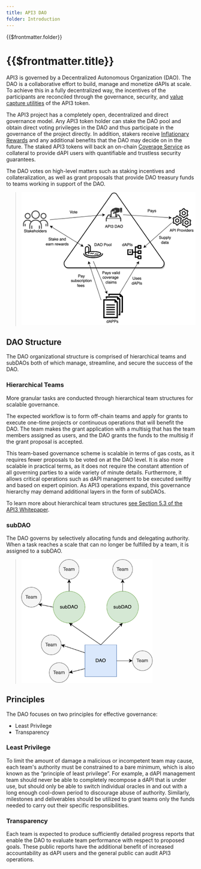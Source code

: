 ```yaml
---
title: API3 DAO
folder: Introduction
---
```


<TitleSpan>{{$frontmatter.folder}}</TitleSpan>

# {{$frontmatter.title}}

<TocHeader />
<TOC class="table-of-contents" :include-level="[2,3]" />

API3 is governed by a Decentralized Autonomous Organization (DAO). The DAO is a
collaborative effort to build, manage and monetize dAPIs at scale. To achieve
this in a fully decentralized way, the incentives of the participants are
reconciled through the governance, security, and
[value capture utilities](dao-pool.md#token-utilities) of the API3 token.

The API3 project has a completely open, decentralized and direct governance
model. Any API3 token holder can stake the DAO pool and obtain direct voting
privileges in the DAO and thus participate in the governance of the project
directly. In addition, stakers receive
[Inflationary Rewards](dao-pool.md#inflationary-rewards) and any additional
benefits that the DAO may decide on in the future. The staked API3 tokens will
back an on-chain [Coverage Service](dao-pool.md#coverage-service) as collateral
to provide dAPI users with quantifiable and trustless security guarantees.

The DAO votes on high-level matters such as staking incentives and
collateralization, as well as grant proposals that provide DAO treasury funds to
teams working in support of the DAO.

> <img src="../assets/images/dao.png" width="550px"/>

## DAO Structure

The DAO organizational structure is comprised of hierarchical teams and subDAOs
both of which manage, streamline, and secure the success of the DAO.

### Hierarchical Teams

More granular tasks are conducted through hierarchical team structures for
scalable governance.

The expected workflow is to form off-chain teams and apply for grants to execute
one-time projects or continuous operations that will benefit the DAO. The team
makes the grant application with a multisig that has the team members assigned
as users, and the DAO grants the funds to the multisig if the grant proposal is
accepted.

This team-based governance scheme is scalable in terms of gas costs, as it
requires fewer proposals to be voted on at the DAO level. It is also more
scalable in practical terms, as it does not require the constant attention of
all governing parties to a wide variety of minute details. Furthermore, it
allows critical operations such as dAPI management to be executed swiftly and
based on expert opinion. As API3 operations expand, this governance hierarchy
may demand additional layers in the form of subDAOs.

To learn more about hierarchical team structures
<a href="/api3-whitepaper-v1.0.3.pdf#API3%20DAO" target="_api3-whitepaper"> see
Section 5.3 of the API3 Whitepaper</a>.

### subDAO

The DAO governs by selectively allocating funds and delegating authority. When a
task reaches a scale that can no longer be fulfilled by a team, it is assigned
to a subDAO.

> <img src="../assets/images/dao-subdao-teams.png" width="350px"/>

## Principles

The DAO focuses on two principles for effective governance:

- Least Privilege
- Transparency

### Least Privilege

To limit the amount of damage a malicious or incompetent team may cause, each
team's authority must be constrained to a bare minimum, which is also known as
the “principle of least privilege”. For example, a dAPI management team should
never be able to completely recompose a dAPI that is under use, but should only
be able to switch individual oracles in and out with a long enough cool-down
period to discourage abuse of authority. Similarly, milestones and deliverables
should be utilized to grant teams only the funds needed to carry out their
specific responsibilities.

### Transparency

Each team is expected to produce sufficiently detailed progress reports that
enable the DAO to evaluate team performance with respect to proposed goals.
These public reports have the additional benefit of increased accountability as
dAPI users and the general public can audit API3 operations.
